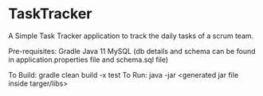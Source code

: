 # TaskTracker
A Simple Task Tracker application to track the daily tasks of a scrum team.

Pre-requisites:
Gradle
Java 11
MySQL (db details and schema can be found in application.properties file and schema.sql file)

To Build: gradle clean build -x test
To Run: java -jar <generated jar file inside targer/libs>

